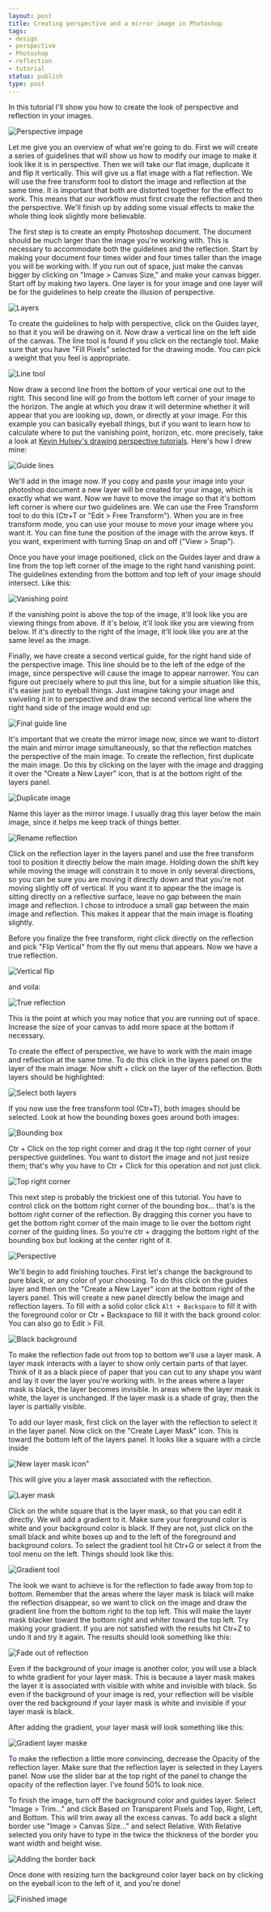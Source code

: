 ```yaml
---
layout: post
title: Creating perspective and a mirror image in Photoshop
tags:
- design
- perspective
- Photoshop
- reflection
- tutorial
status: publish
type: post
---
```

In this tutorial I'll show you how to create the look of perspective and reflection in your images.

![Perspective impage](http://img.netlumination.com/scitechy-site.jpg)

Let me give you an overview of what we're going to do. First we will create a series of guidelines that will show us how
to modify our image to make it look like it is in perspective. Then we will take our flat image, duplicate it and flip
it vertically. This will give us a flat image with a flat reflection. We will use the free transform tool to distort the
image and reflection at the same time. It is important that both are distorted together for the effect to work. This
means that our workflow must first create the reflection and then the perspective. We'll finish up by adding some visual
effects to make the whole thing look slightly more believable.

The first step is to create an empty Photoshop document. The document should be much larger than the image you're
working with. This is necessary to accommodate both the guidelines and the reflection. Start by making your document
four times wider and four times taller than the image you will be working with. If you run out of space, just make the
canvas bigger by clicking on "Image &gt; Canvas Size," and make your canvas bigger. Start off by making two layers. One
layer is for your image and one layer will be for the guidelines to help create the illusion of perspective.

![Layers](http://img.netlumination.com/layers.jpg)

To create the guidelines to help with perspective, click on the Guides layer, so that it you will be drawing on it. Now
draw a vertical line on the left side of the canvas. The line tool is found if you click on the rectangle tool. Make
sure that you have "Fill Pixels" selected for the drawing mode. You can pick a weight that you feel is appropriate.

![Line tool](http://img.netlumination.com/line-tool.jpg)

Now draw a second line from the bottom of your vertical one out to the right. This second line will go from the bottom
left corner of your image to the horizon. The angle at which you draw it will determine whether it will appear that you
are looking up, down, or directly at your image. For this example you can basically eyeball things, but if you want to
learn how to calculate where to put the vanishing point, horizon, etc. more precisely, take a look at
[Kevin Hulsey's drawing perspective tutorials](http://www.khulsey.com/student.html). Here's how I drew mine:

![Guide lines](http://img.netlumination.com/gude-lines.jpg)

We'll add in the image now. If you copy and paste your image into your photoshop document a new layer will be created
for your image, which is exactly what we want. Now we have to move the image so that it's bottom left corner is where
our two guidelines are. We can use the Free Transform tool to do this (Ctr+T or "Edit &gt; Free Transform"). When you
are in free transform mode, you can use your mouse to move your image where you want it. You can fine tune the position
of the image with the arrow keys. If you want, experiment with turning Snap on and off ("View &gt; Snap").

Once you have your image positioned, click on the Guides layer and draw a line from the top left corner of the image to
the right hand vanishing point. The guidelines extending from the bottom and top left of your image should intersect.
Like this:

![Vanishing point](http://img.netlumination.com/vanishing-point.jpg)

If the vanishing point is above the top of the image, it'll look like you are viewing things from above. If it's below,
it'll look like you are viewing from below. If it's directly to the right of the image, it'll look like you are at the
same level as the image.

Finally, we have create a second vertical guide, for the right hand side of the perspective image. This line should be
to the left of the edge of the image, since perspective will cause the image to appear narrower. You can figure out
precisely where to put this line, but for a simple situation like this, it's easier just to eyeball things. Just imagine
taking your image and swiveling it in to perspective and draw the second vertical line where the right hand side of the
image would end up:

![Final guide line](http://img.netlumination.com/final-guide-line.jpg)

It's important that we create the mirror image now, since we want to distort the main and mirror image simultaneously,
so that the reflection matches the perspective of the main image. To create the reflection, first duplicate the main
image. Do this by clicking on the layer with the image and dragging it over the "Create a New Layer" icon, that is at
the bottom right of the layers panel.

![Duplicate image](http://img.netlumination.com/duplicate-image.jpg)

Name this layer as the mirror image. I usually drag this layer below the main image, since it helps me keep track of
things better.

![Rename reflection](http://img.netlumination.com/rename-reflection.jpg)

Click on the reflection layer in the layers panel and use the free transform tool to position it directly below the main
image. Holding down the shift key while moving the image will constrain it to move in only several directions, so you
can be sure you are moving it directly down and that you're not moving slightly off of vertical. If you want it to
appear the the image is sitting directly on a reflective surface, leave no gap between the main image and reflection. I
chose to introduce a small gap between the main image and reflection. This makes it appear that the main image is
floating slightly.

Before you finalize the free transform, right click directly on the reflection and pick "Flip Vertical" from the fly out
menu that appears. Now we have a true reflection.

![Vertical flip](http://img.netlumination.com/vertical-flip.jpg)

and voila:

![True reflection](http://img.netlumination.com/true-reflection.jpg)

This is the point at which you may notice that you are running out of space. Increase the size of your canvas to add
more space at the bottom if necessary.

To create the effect of perspective, we have to work with the main image and reflection at the same time. To do this
click in the layers panel on the layer of the main image. Now shift + click on the layer of the reflection. Both layers
should be highlighted:

![Select both layers](http://img.netlumination.com/select-both-layers.jpg)

If you now use the free transform tool (Ctr+T), both images should be selected. Look at how the bounding boxes goes
around both images:

![Bounding box](http://img.netlumination.com/bounding-box.jpg)

Ctr + Click on the top right corner and drag it the top right corner of your perspective guidelines. You want to distort
the image and not just resize them; that's why you have to Ctr + Click for this operation and not just click.

![Top right corner](http://img.netlumination.com/top-right-corner.jpg)

This next step is probably the trickiest one of this tutorial. You have to control click on the bottom right corner of
the bounding box... that's is the bottom right corner of the reflection. By dragging this corner you have to get the
bottom right corner of the main image to lie over the bottom right corner of the guiding lines. So you're ctr + dragging
the bottom right of the bounding box but looking at the center right of it.

![Perspective](http://img.netlumination.com/perspective.jpg)

We'll begin to add finishing touches. First let's change the background to pure black, or any color of your choosing.
To do this click on the guides layer and then on the "Create a New Layer" icon at the bottom right of the layers panel.
This will create a new panel directly below the image and reflection layers. To fill with a solid color click
`Alt + Backspace` to fill it with the foreground color or Ctr + Backspace to fill it with the back ground color. You can
also go to Edit &gt; Fill.

![Black background](http://img.netlumination.com/black-background.jpg)

To make the reflection fade out from top to bottom we'll use a layer mask. A layer mask interacts with a layer to show
only certain parts of that layer. Think of it as a black piece of paper that you can cut to any shape you want and lay
it over the layer you're working with. In the areas where a layer mask is black, the layer becomes invisible. In areas
where the layer mask is white, the layer is unchanged. If the layer mask is a shade of gray, then the layer is partially
visible.

To add our layer mask, first click on the layer with the reflection to select it in the layer panel. Now click on the
"Create Layer Mask" icon. This is toward the bottom left of the layers panel. It looks like a square with a circle
inside

![New layer mask icon](http://img.netlumination.com/new-layer-mask-icon.jpg)"

This will give you a layer mask associated with the reflection.

![Layer mask](http://img.netlumination.com/layer-mask.jpg)

Click on the white square that is the layer mask, so that you can edit it directly. We will add a gradient to it. Make
sure your foreground color is white and your background color is black. If they are not, just click on the small black
and white boxes up and to the left of the foreground and background colors. To select the gradient tool hit Ctr+G or
select it from the tool menu on the left. Things should look like this:

![Gradient tool](http://img.netlumination.com/gradient-tool.jpg)

The look we want to achieve is for the reflection to fade away from top to bottom. Remember that the areas where the
layer mask is black will make the reflection disappear, so we want to click on the image and draw the gradient line from
the bottom right to the top left. This will make the layer mask blacker toward the bottom right and whiter toward the
top left. Try making your gradient. If you are not satisfied with the results hit Ctr+Z to undo it and try it again. The
results should look something like this:

![Fade out of reflection](http://img.netlumination.com/fade-out-of-reflection.jpg)

Even if the background of your image is another color, you will use a black to white gradient for your layer mask. This
is because a layer mask makes the layer it is associated with visible with white and invisible with black. So even if
the background of your image is red, your reflection will be visible over the red background if your layer mask is white
and invisible if your layer mask is black.

After adding the gradient, your layer mask will look something like this:

![Gradient layer maske](http://img.netlumination.com/gradient-layer-mask.jpg)

To make the reflection a little more convincing, decrease the Opacity of the reflection layer. Make sure that the
reflection layer is selected in they Layers panel. Now use the slider bar at the top right of the panel to change the
opacity of the reflection layer. I've found 50% to look nice.

To finish the image, turn off the background color and guides layer. Select "Image &gt; Trim..." and click Based on
Transparent Pixels and Top, Right, Left, and Bottom. This will trim away all the excess canvas. To add back a slight
border use "Image &gt; Canvas Size..." and select Relative. With Relative selected you only have to type in the twice
the thickness of the border you want width and height wise.

![Adding the border back](http://img.netlumination.com/adding-border-back.jpg)

Once done with resizing turn the background color layer back on by clicking on the eyeball icon to the left of it, and
you're done!

![Finished image](http://img.netlumination.com/finished-image.jpg)
